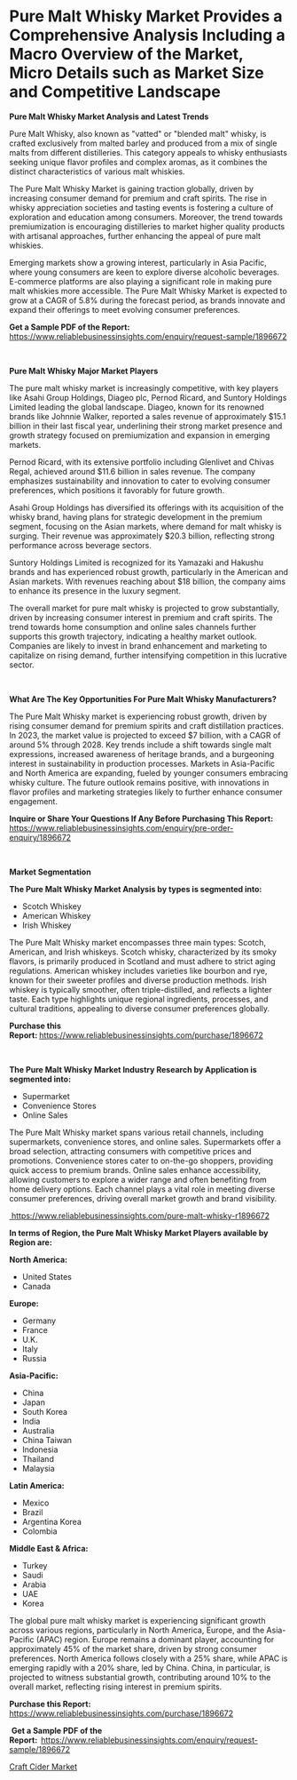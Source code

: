 <p><h1>Pure Malt Whisky Market Provides a Comprehensive Analysis Including a Macro Overview of the Market, Micro Details such as Market Size and Competitive Landscape</h1></p><p><strong>Pure Malt Whisky Market Analysis and Latest Trends</strong></p>
<p><p>Pure Malt Whisky, also known as "vatted" or "blended malt" whisky, is crafted exclusively from malted barley and produced from a mix of single malts from different distilleries. This category appeals to whisky enthusiasts seeking unique flavor profiles and complex aromas, as it combines the distinct characteristics of various malt whiskies.</p><p>The Pure Malt Whisky Market is gaining traction globally, driven by increasing consumer demand for premium and craft spirits. The rise in whisky appreciation societies and tasting events is fostering a culture of exploration and education among consumers. Moreover, the trend towards premiumization is encouraging distilleries to market higher quality products with artisanal approaches, further enhancing the appeal of pure malt whiskies.</p><p>Emerging markets show a growing interest, particularly in Asia Pacific, where young consumers are keen to explore diverse alcoholic beverages. E-commerce platforms are also playing a significant role in making pure malt whiskies more accessible. The Pure Malt Whisky Market is expected to grow at a CAGR of 5.8% during the forecast period, as brands innovate and expand their offerings to meet evolving consumer preferences.</p></p>
<p><strong>Get a Sample PDF of the Report:&nbsp;</strong> <a href="https://www.reliablebusinessinsights.com/enquiry/request-sample/1896672?utm_campaign=3455&utm_medium=2&utm_source=Github&utm_content=ia&utm_term=07042025&utm_id=pure-malt-whisky">https://www.reliablebusinessinsights.com/enquiry/request-sample/1896672</a></p>
<p>&nbsp;</p>
<p><strong>Pure Malt Whisky Major Market Players</strong></p>
<p><p>The pure malt whisky market is increasingly competitive, with key players like Asahi Group Holdings, Diageo plc, Pernod Ricard, and Suntory Holdings Limited leading the global landscape. Diageo, known for its renowned brands like Johnnie Walker, reported a sales revenue of approximately $15.1 billion in their last fiscal year, underlining their strong market presence and growth strategy focused on premiumization and expansion in emerging markets.</p><p>Pernod Ricard, with its extensive portfolio including Glenlivet and Chivas Regal, achieved around $11.6 billion in sales revenue. The company emphasizes sustainability and innovation to cater to evolving consumer preferences, which positions it favorably for future growth.</p><p>Asahi Group Holdings has diversified its offerings with its acquisition of the whisky brand, having plans for strategic development in the premium segment, focusing on the Asian markets, where demand for malt whisky is surging. Their revenue was approximately $20.3 billion, reflecting strong performance across beverage sectors.</p><p>Suntory Holdings Limited is recognized for its Yamazaki and Hakushu brands and has experienced robust growth, particularly in the American and Asian markets. With revenues reaching about $18 billion, the company aims to enhance its presence in the luxury segment.</p><p>The overall market for pure malt whisky is projected to grow substantially, driven by increasing consumer interest in premium and craft spirits. The trend towards home consumption and online sales channels further supports this growth trajectory, indicating a healthy market outlook. Companies are likely to invest in brand enhancement and marketing to capitalize on rising demand, further intensifying competition in this lucrative sector.</p></p>
<p>&nbsp;</p>
<p><strong>What Are The Key Opportunities For Pure Malt Whisky Manufacturers?</strong></p>
<p><p>The Pure Malt Whisky market is experiencing robust growth, driven by rising consumer demand for premium spirits and craft distillation practices. In 2023, the market value is projected to exceed $7 billion, with a CAGR of around 5% through 2028. Key trends include a shift towards single malt expressions, increased awareness of heritage brands, and a burgeoning interest in sustainability in production processes. Markets in Asia-Pacific and North America are expanding, fueled by younger consumers embracing whisky culture. The future outlook remains positive, with innovations in flavor profiles and marketing strategies likely to further enhance consumer engagement.</p></p>
<p><strong>Inquire or Share Your Questions If Any Before Purchasing This Report:</strong> <a href="https://www.reliablebusinessinsights.com/enquiry/pre-order-enquiry/1896672?utm_campaign=3455&utm_medium=2&utm_source=Github&utm_content=ia&utm_term=07042025&utm_id=pure-malt-whisky">https://www.reliablebusinessinsights.com/enquiry/pre-order-enquiry/1896672</a></p>
<p>&nbsp;</p>
<p><strong>Market Segmentation</strong></p>
<p><strong>The Pure Malt Whisky Market Analysis by types is segmented into:</strong></p>
<p><ul><li>Scotch Whiskey</li><li>American Whiskey</li><li>Irish Whiskey</li></ul></p>
<p><p>The Pure Malt Whisky market encompasses three main types: Scotch, American, and Irish whiskeys. Scotch whisky, characterized by its smoky flavors, is primarily produced in Scotland and must adhere to strict aging regulations. American whiskey includes varieties like bourbon and rye, known for their sweeter profiles and diverse production methods. Irish whiskey is typically smoother, often triple-distilled, and reflects a lighter taste. Each type highlights unique regional ingredients, processes, and cultural traditions, appealing to diverse consumer preferences globally.</p></p>
<p><strong>Purchase this Report:&nbsp;</strong><a href="https://www.reliablebusinessinsights.com/purchase/1896672?utm_campaign=3455&utm_medium=2&utm_source=Github&utm_content=ia&utm_term=07042025&utm_id=pure-malt-whisky">https://www.reliablebusinessinsights.com/purchase/1896672</a></p>
<p>&nbsp;</p>
<p><strong>The Pure Malt Whisky Market Industry Research by Application is segmented into:</strong></p>
<p><ul><li>Supermarket</li><li>Convenience Stores</li><li>Online Sales</li></ul></p>
<p><p>The Pure Malt Whisky market spans various retail channels, including supermarkets, convenience stores, and online sales. Supermarkets offer a broad selection, attracting consumers with competitive prices and promotions. Convenience stores cater to on-the-go shoppers, providing quick access to premium brands. Online sales enhance accessibility, allowing customers to explore a wider range and often benefiting from home delivery options. Each channel plays a vital role in meeting diverse consumer preferences, driving overall market growth and brand visibility.</p></p>
<p><a href="https://www.reliablebusinessinsights.com/pure-malt-whisky-r1896672?utm_campaign=3455&utm_medium=2&utm_source=Github&utm_content=ia&utm_term=07042025&utm_id=pure-malt-whisky">&nbsp;https://www.reliablebusinessinsights.com/pure-malt-whisky-r1896672</a></p>
<p><strong>In terms of Region, the Pure Malt Whisky Market Players available by Region are:</strong></p>
<p>
    <p> <strong> North America: </strong>
        <ul>
            <li>United States</li>
            <li>Canada</li>
        </ul>
        </p> 
    <p> <strong> Europe: </strong>
        <ul>
            <li>Germany</li>
            <li>France</li>
            <li>U.K.</li>
            <li>Italy</li>
            <li>Russia</li>
        </ul>
        </p> 
    <p> <strong> Asia-Pacific: </strong>
        <ul>
            <li>China</li>
            <li>Japan</li>
            <li>South Korea</li>
            <li>India</li>
            <li>Australia</li>
            <li>China Taiwan</li>
            <li>Indonesia</li>
            <li>Thailand</li>
            <li>Malaysia</li>
        </ul>
        </p> 
    <p> <strong> Latin America: </strong>
        <ul>
            <li>Mexico</li>
            <li>Brazil</li>
            <li>Argentina Korea</li>
            <li>Colombia</li>
        </ul>
        </p> 
    <p> <strong> Middle East & Africa: </strong>
        <ul>
            <li>Turkey</li>
            <li>Saudi</li>
            <li>Arabia</li>
            <li>UAE</li>
            <li>Korea</li>
        </ul>
    </p>
    </p>
<p><p>The global pure malt whisky market is experiencing significant growth across various regions, particularly in North America, Europe, and the Asia-Pacific (APAC) region. Europe remains a dominant player, accounting for approximately 45% of the market share, driven by strong consumer preferences. North America follows closely with a 25% share, while APAC is emerging rapidly with a 20% share, led by China. China, in particular, is projected to witness substantial growth, contributing around 10% to the overall market, reflecting rising interest in premium spirits.</p></p>
<p><strong>Purchase this Report: </strong><a href="https://www.reliablebusinessinsights.com/purchase/1896672?utm_campaign=3455&utm_medium=2&utm_source=Github&utm_content=ia&utm_term=07042025&utm_id=pure-malt-whisky">https://www.reliablebusinessinsights.com/purchase/1896672</a></p>
<p>&nbsp;<strong>Get a Sample PDF of the Report:&nbsp;&nbsp;</strong><a href="https://www.reliablebusinessinsights.com/enquiry/request-sample/1896672?utm_campaign=3455&utm_medium=2&utm_source=Github&utm_content=ia&utm_term=07042025&utm_id=pure-malt-whisky">https://www.reliablebusinessinsights.com/enquiry/request-sample/1896672</a></p>
<p><strong></strong></p>
<p><p><a href="https://github.com/AlisaRowe24/Market-Research-Report-List-2/blob/main/craft-cider-market.md?utm_campaign=3455&utm_medium=2&utm_source=Github&utm_content=ia&utm_term=07042025&utm_id=pure-malt-whisky">Craft Cider Market</a></p></p>